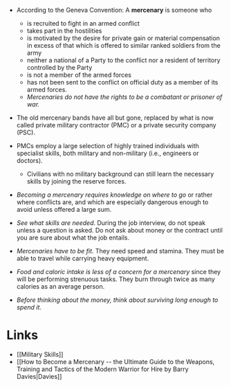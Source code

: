 
* According to the Geneva Convention: A **mercenary** is someone who 
	* is recruited to fight in an armed conflict 
	* takes part in the hostilities 
	* is motivated by the desire for private gain or material compensation in excess of that which is offered to similar ranked soldiers from the army 
	* neither a national of a Party to the conflict nor a resident of territory controlled by the Party 
	* is not a member of the armed forces 
	* has not been sent to the conflict on official duty as a member of its armed forces.
	* *Mercenaries do not have the rights to be a combatant or prisoner of war.*
* The old mercenary bands have all but gone, replaced by what is now called private military contractor (PMC) or a private security company (PSC).
* PMCs employ a large selection of highly trained individuals with specialist skills, both military and non-military (i.e., engineers or doctors).
	* Civilians with no military background can still learn the necessary skills by joining the reserve forces. 

* *Becoming a mercenary requires knowledge on where to go* or rather where conflicts are, and which are especially dangerous enough to avoid unless offered a large sum.
* *See what skills are needed*. During the job interview, do not speak unless a question is asked. Do not ask about money or the contract until you are sure about what the job entails.
* *Mercenaries have to be fit*. They need speed and stamina. They must be able to travel while carrying heavy equipment. 
* *Food and caloric intake is less of a concern for a mercenary* since they will be performing strenuous tasks. They burn through twice as many calories as an average person.
* *Before thinking about the money, think about surviving long enough to spend it*.
# Links
* [[Military Skills]]
* [[How to Become a Mercenary -- the Ultimate Guide to the Weapons, Training and Tactics of the Modern Warrior for Hire by Barry Davies|Davies]]